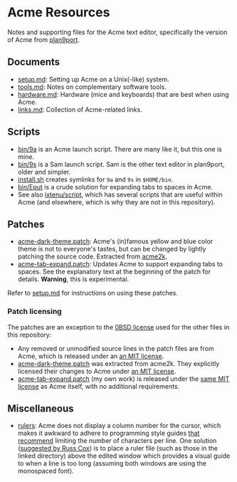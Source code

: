 # Acme Resources

Notes and supporting files for the Acme text editor, specifically the version of
Acme from [plan9port](https://9fans.github.io/plan9port/).

## Documents

- [setup.md](setup.md): Setting up Acme on a Unix(-like) system.
- [tools.md](tools.md): Notes on complementary software tools.
- [hardware.md](hardware.md): Hardware (mice and keyboards) that are
  best when using Acme.
- [links.md](links.md): Collection of Acme-related links.

## Scripts

- [bin/9a](bin/9a) is an Acme launch script.  There are many like it, but this
  one is mine.
- [bin/9s](bin/9s) is a Sam launch script.  Sam is the other text editor in
  plan9port, older and simpler.
- [install.sh](install.sh) creates symlinks for `9a` and `9s` in `$HOME/bin`.
- [bin/Eput](bin/Eput) is a crude solution for expanding tabs to spaces in Acme.
- See also [ixtenu/script](https://github.com/ixtenu/script), which has several
  scripts that are useful within Acme (and elsewhere, which is why they are not
  in this repository).

## Patches

- [acme-dark-theme.patch][adt]: Acme's (in)famous yellow and blue color theme is
  not to everyone's tastes, but can be changed by lightly patching the source
  code.  Extracted from [acme2k][acme2k].
- [acme-tab-expand.patch][ate]: Updates Acme to support expanding tabs to
  spaces.  See the explanatory text at the beginning of the patch for details.
  __Warning__, this is experimental.

[adt]: acme-dark-theme.patch
[acme2k]: https://github.com/karahobny/acme2k
[ate]: acme-tab-expand.patch

Refer to [setup.md](setup.md) for instructions on using these patches.

### Patch licensing

The patches are an exception to the [0BSD license](LICENSE) used for the other
files in this repository:

- Any removed or unmodified source lines in the patch files are from Acme, which
  is released under an [an MIT license][p9plic].
- [acme-dark-theme.patch][adt] was extracted from acme2k.  They explicitly
  licensed their changes to Acme under [an MIT license][a2klic].
- [acme-tab-expand.patch][ate] (my own work) is released under the [same MIT
  license][p9plic] as Acme itself, with no additional requirements.

[p9plic]: https://github.com/9fans/plan9port/blob/master/LICENSE
[a2klic]: https://github.com/karahobny/acme2k/blob/master/docs/LICENSE.MIT

## Miscellaneous

- [rulers](rulers): Acme does not display a column number for the cursor, which
  makes it awkward to adhere to programming style guides [that recommend][wcpl]
  limiting the number of characters per line.  One solution ([suggested by Russ
  Cox][rsc]) is to place a ruler file (such as those in the linked directory)
  above the edited window which provides a visual guide to when a line is too
  long (assuming both windows are using the monospaced font).

[wcpl]: https://en.wikipedia.org/wiki/Characters_per_line#In_programming
[rsc]: https://marc.info/?l=9fans&m=121916884525962&w=2
